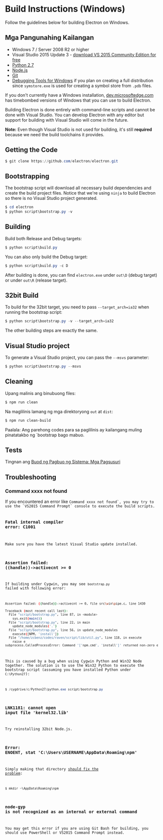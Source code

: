 # Build Instructions (Windows)

Follow the guidelines below for building Electron on Windows.

## Mga Pangunahing Kailangan

* Windows 7 / Server 2008 R2 or higher
* Visual Studio 2015 Update 3 - [download VS 2015 Community Edition for free](https://www.visualstudio.com/vs/older-downloads/)
* [Python 2.7](http://www.python.org/download/releases/2.7/)
* [Node.js](https://nodejs.org/download/)
* [Git](http://git-scm.com)
* [Debugging Tools for Windows](https://msdn.microsoft.com/en-us/library/windows/hardware/ff551063.aspx) if you plan on creating a full distribution since `symstore.exe` is used for creating a symbol store from `.pdb` files.

If you don't currently have a Windows installation, [dev.microsoftedge.com](https://developer.microsoft.com/en-us/microsoft-edge/tools/vms/) has timebombed versions of Windows that you can use to build Electron.

Building Electron is done entirely with command-line scripts and cannot be done with Visual Studio. You can develop Electron with any editor but support for building with Visual Studio will come in the future.

**Note:** Even though Visual Studio is not used for building, it's still **required** because we need the build toolchains it provides.

## Getting the Code

```powershell
$ git clone https://github.com/electron/electron.git
```

## Bootstrapping

The bootstrap script will download all necessary build dependencies and create the build project files. Notice that we're using `ninja` to build Electron so there is no Visual Studio project generated.

```powershell
$ cd electron
$ python script\bootstrap.py -v
```

## Building

Build both Release and Debug targets:

```powershell
$ python script\build.py
```

You can also only build the Debug target:

```powershell
$ python script\build.py -c D
```

After building is done, you can find `electron.exe` under `out\D` (debug target) or under `out\R` (release target).

## 32bit Build

To build for the 32bit target, you need to pass `--target_arch=ia32` when running the bootstrap script:

```powershell
$ python script\bootstrap.py -v --target_arch=ia32
```

The other building steps are exactly the same.

## Visual Studio project

To generate a Visual Studio project, you can pass the `--msvs` parameter:

```powershell
$ python script\bootstrap.py --msvs
```

## Cleaning

Upang malinis ang binubuong files:

```powershell
$ npm run clean
```

Na maglilinis lamang ng mga direktoryong `out` at `dist`:

```sh
$ npm run clean-build
```

Paalala: Ang parehong codes para sa paglilinis ay kailangang muling pinatatakbo ng `bootstrap</strong> bago mabuo.</p>

<h2>Tests</h2>

<p>Tingnan ang <a href="build-system-overview.md#tests"> Buod ng Pagbuo ng Sistema: Mga Pagsusuri </a></p>

<h2>Troubleshooting</h2>

<h3>Command xxxx not found</h3>

<p>If you encountered an error like <code>Command xxxx not found`, you may try to use the `VS2015 Command Prompt` console to execute the build scripts.

### Fatal internal compiler error: C1001

Make sure you have the latest Visual Studio update installed.

### Assertion failed: ((handle))->activecnt >= 0

If building under Cygwin, you may see `bootstrap.py` failed with following error:

```sh
Assertion failed: ((handle))->activecnt >= 0, file src\win\pipe.c, line 1430

Traceback (most recent call last):
  File "script/bootstrap.py", line 87, in <module>
    sys.exit(main())
  File "script/bootstrap.py", line 22, in main
    update_node_modules('.')
  File "script/bootstrap.py", line 56, in update_node_modules
    execute([NPM, 'install'])
  File "/home/zcbenz/codes/raven/script/lib/util.py", line 118, in execute
    raise e
subprocess.CalledProcessError: Command '['npm.cmd', 'install']' returned non-zero exit status 3
```

This is caused by a bug when using Cygwin Python and Win32 Node together. The solution is to use the Win32 Python to execute the bootstrap script (assuming you have installed Python under `C:\Python27`):

```powershell
$ /cygdrive/c/Python27/python.exe script/bootstrap.py
```

### LNK1181: cannot open input file 'kernel32.lib'

Try reinstalling 32bit Node.js.

### Error: ENOENT, stat 'C:\Users\USERNAME\AppData\Roaming\npm'

Simply making that directory [should fix the problem](https://stackoverflow.com/a/25095327/102704):

```powershell
$ mkdir ~\AppData\Roaming\npm
```

### node-gyp is not recognized as an internal or external command

You may get this error if you are using Git Bash for building, you should use PowerShell or VS2015 Command Prompt instead.